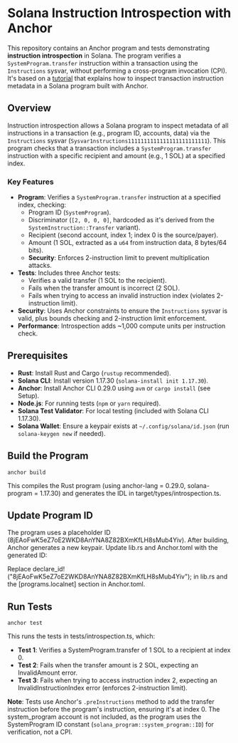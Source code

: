 # Solana Instruction Introspection with Anchor

This repository contains an Anchor program and tests demonstrating **instruction introspection** in Solana. The program verifies a `SystemProgram.transfer` instruction within a transaction using the `Instructions` sysvar, without performing a cross-program invocation (CPI). It's based on a [tutorial](https://www.notion.so/Instruction-Introspection-in-Solana-Anchor-Programs-21263b5fa3c880148d10c2079a83ade0) that explains how to inspect transaction instruction metadata in a Solana program built with Anchor.

## Overview

Instruction introspection allows a Solana program to inspect metadata of all instructions in a transaction (e.g., program ID, accounts, data) via the `Instructions` sysvar (`Sysvar1nstructions1111111111111111111111111`). This program checks that a transaction includes a `SystemProgram.transfer` instruction with a specific recipient and amount (e.g., 1 SOL) at a specified index.

### Key Features
- **Program**: Verifies a `SystemProgram.transfer` instruction at a specified index, checking:
  - Program ID (`SystemProgram`).
  - Discriminator (`[2, 0, 0, 0]`, hardcoded as it's derived from the `SystemInstruction::Transfer` variant).
  - Recipient (second account, index 1; index 0 is the source/payer).
  - Amount (1 SOL, extracted as a `u64` from instruction data, 8 bytes/64 bits).
  - **Security**: Enforces 2-instruction limit to prevent multiplication attacks.
- **Tests**: Includes three Anchor tests:
  - Verifies a valid transfer (1 SOL to the recipient).
  - Fails when the transfer amount is incorrect (2 SOL).
  - Fails when trying to access an invalid instruction index (violates 2-instruction limit).
- **Security**: Uses Anchor constraints to ensure the `Instructions` sysvar is valid, plus bounds checking and 2-instruction limit enforcement.
- **Performance**: Introspection adds ~1,000 compute units per instruction check.

## Prerequisites

- **Rust**: Install Rust and Cargo (`rustup` recommended).
- **Solana CLI**: Install version 1.17.30 (`solana-install init 1.17.30`).
- **Anchor**: Install Anchor CLI 0.29.0 using `avm` or `cargo install` (see Setup).
- **Node.js**: For running tests (`npm` or `yarn` required).
- **Solana Test Validator**: For local testing (included with Solana CLI 1.17.30).
- **Solana Wallet**: Ensure a keypair exists at `~/.config/solana/id.json` (run `solana-keygen new` if needed).

## Build the Program

`anchor build`

This compiles the Rust program (using anchor-lang = 0.29.0, solana-program = 1.17.30) and generates the IDL in target/types/introspection.ts.

## Update Program ID

The program uses a placeholder ID (8jEAoFwK5eZ7oE2WKD8AnYNA8Z82BXmKfLH8sMub4Yiv). After building, Anchor generates a new keypair. Update lib.rs and Anchor.toml with the generated ID:

Replace declare_id!("8jEAoFwK5eZ7oE2WKD8AnYNA8Z82BXmKfLH8sMub4Yiv"); in lib.rs and the [programs.localnet] section in Anchor.toml.


## Run Tests

`anchor test`

This runs the tests in tests/introspection.ts, which:
- **Test 1**: Verifies a SystemProgram.transfer of 1 SOL to a recipient at index 0.
- **Test 2**: Fails when the transfer amount is 2 SOL, expecting an InvalidAmount error.
- **Test 3**: Fails when trying to access instruction index 2, expecting an InvalidInstructionIndex error (enforces 2-instruction limit).

**Note**: Tests use Anchor's `.preInstructions` method to add the transfer instruction before the program's instruction, ensuring it's at index 0. The system_program account is not included, as the program uses the SystemProgram ID constant (`solana_program::system_program::ID`) for verification, not a CPI.


